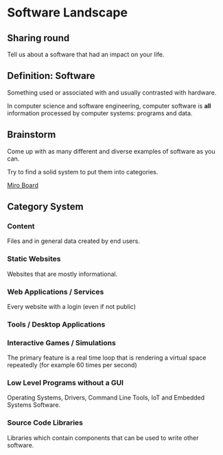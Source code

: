 # Software Landscape

## Sharing round

Tell us about a software that had an impact on your life.

## Definition: Software

Something used or associated with and usually contrasted with hardware.

In computer science and software engineering, computer software is **all**
information processed by computer systems: programs and data.

## Brainstorm

Come up with as many different and diverse examples of software as you can.

Try to find a solid system to put them into categories.

[Miro Board](https://miro.com/welcomeonboard/UPhvhXAVnuuEdALew4pMUsOfDA0uRgTo08g5438GFBvnq8P12nJquaPxMTEx7XYz)

## Category System

### Content

Files and in general data created by end users.

### Static Websites

Websites that are mostly informational.

### Web Applications / Services

Every website with a login (even if not public)

### Tools / Desktop Applications

### Interactive Games / Simulations

The primary feature is a real time loop that is rendering a virtual space
repeatedly (for example 60 times per second)

### Low Level Programs without a GUI

Operating Systems, Drivers, Command Line Tools, IoT and Embedded Systems
Software.

### Source Code Libraries

Libraries which contain components that can be used to write other software.
